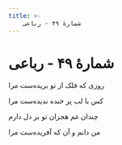 ```yaml
---
title: >-
    شمارهٔ ۴۹ - رباعی
---
```

# شمارهٔ ۴۹ - رباعی

<div class="b" id="bn1"><div class="m1"><p>روزی که فلک از تو بریده‌ست مرا</p></div>
<div class="m2"><p>کس با لب پر خنده ندیده‌ست مرا</p></div></div>
<div class="b" id="bn2"><div class="m1"><p>چندان غم هجران تو بر دل دارم</p></div>
<div class="m2"><p>من دانم و آن که آفریده‌ست مرا</p></div></div>
